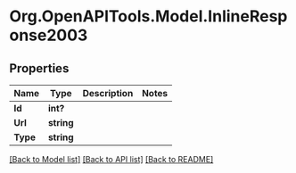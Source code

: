 # Org.OpenAPITools.Model.InlineResponse2003

## Properties

Name | Type | Description | Notes
------------ | ------------- | ------------- | -------------
**Id** | **int?** |  | 
**Url** | **string** |  | 
**Type** | **string** |  | 

[[Back to Model list]](../README.md#documentation-for-models) [[Back to API list]](../README.md#documentation-for-api-endpoints) [[Back to README]](../README.md)

